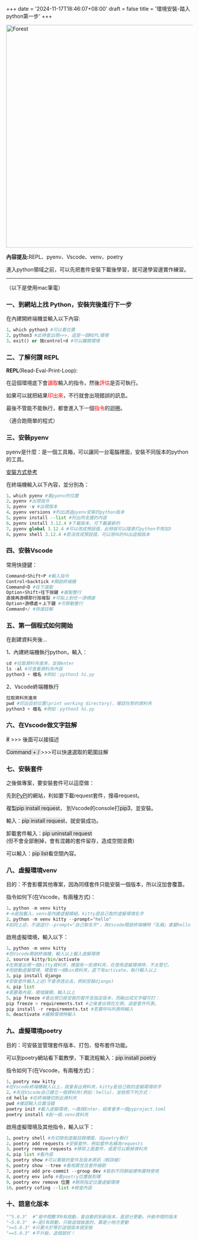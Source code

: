 +++
date = '2024-11-17T18:46:07+08:00'
draft = false
title = '環境安裝-踏入python第一步'
+++

<img src="/images/article/python.jpg" alt="Forest" width="600px">
<p style="color:"><strong>內容提及:</strong>REPL、pyenv、Vscode、venv、poetry</p>
進入python領域之前，可以先把套件安裝下載後學習，就可邊學習邊實作練習。
<!--more-->
<hr>
<p>（以下是使用mac筆電）</p>
<h3 style="">一、到網站上找 Python，安裝完後進行下一步</h3>
<p>在內建開終端機並輸入以下內容:</p>

```py
1、which python3 #可以看位置
2、python3 #此時會出現>>>，這是一個REPL環境
3、exit() or 按control+d #可以離開環境
```

<h3 style="">二、了解何謂 REPL</h3>
<p><strong>REPL</strong>(Read-Eval-Print-Loop):</p>
<p>在這個環境底下會<span style="color:red">讀取</span>輸入的指令，然後<span style="color:red">評估</span>是否可執行。</p>
<p>如果可以就把結果<span style="color:red">印出來</span>，不行就會出現錯誤的訊息。</p>
<p>最後不管能不能執行，都會進入下一個<span style="color:red">指令</span>的迴圈。</p>
<p>（適合跑簡單的程式）</p>

<h3 style="">三、安裝pyenv</h3>
<p>pyenv是什麼：是一個工具箱，可以讓同一台電腦裡面，安裝不同版本的python的工具。</p>
<a href="https://github.com/pyenv/pyenv#set-up-your-shell-environment-for-pyenv" target="blank">安裝方式參考</a>

<p>在終端機輸入以下內容，並分別為：</p>

```py
1、which pyenv #看pyenv的位置
2、pyenv #出現指令
3、pyenv -v #出現版本
4、pyenv versions #列出透過pyenv安裝的python版本
5、pyenv install --list #列出所支援的內容
6、pyenv install 3.12.4 #下載版本，可下載最新的
7、pyenv global 3.12.4 #可以改成預設值，此時就可以隨意打python不用加3
8、pyenv shell 3.12.4 #若沒改成預設值，可以用叫的叫出這個版本
```

<h3 style="">四、安裝Vscode</h3>
<p>常用快捷鍵：</p>

```py
Command+Shift+P #輸入指令
Control+backtick #開啟終端機
Command+D #往下選取
Option+Shift+往下按鍵 #複製整行
直接再游標那行按複製 #可貼上到任一游標處
Option+游標處＋上下鍵 #可移動整行
Command+/ #快速註解
```

<h3 style="">五、第一個程式如何開始</h3>
<p>在創建資料夾後...</p>
<p>1、內建終端機執行python，輸入：</p>

```py
cd #拉取資料夾進來，並按enter
ls -al #可查看資料夾內容
python3 + 檔名 #例如：python3 hi.py
```

<p>2、Vscode終端機執行</p>

```py
拉取資料夾進來
pwd #印出目前位置(print working directory)，確認在對的資料夾
python3 + 檔名 #例如：python3 hi.py
```

<h3 style="">六、在Vscode做文字註解</h3>
<p><span style="background-color:rgb(0,0,0,0.1)">#</span> >>> 後面可以接描述</p>
<p><span style="background-color:rgb(0,0,0,0.1)">Command + / </span>>>>可以快速選取的範圍註解</p>

<h3 style="">七、安裝套件</h3>
<p>之後做專案，要安裝套件可以這麼做：</p>
<p>先到<a href="https://pypi.org/" target="_blank">PyPI</a>的網站，利如要下載request套件，搜尋request。</p>
<p>複製<span style="background-color:rgb(0,0,0,0.1)">pip install request</span>，
到Vscode的console打<span style="background-color:rgb(0,0,0,0.1)">pip3</span>，並安裝。</p>
<p>輸入：<span style="background-color:rgb(0,0,0,0.1)">pip install request</span>，就安裝成功。</p>
<p>卸載套件輸入：<span style="background-color:rgb(0,0,0,0.1)">pip uninstall request</span><br>(但不會全部刪掉，會有混雜的套件留存，造成空間浪費)</p>
<p>可以輸入：<span style="background-color:rgb(0,0,0,0.1)">pip list</span>看空間內容。</p>

<h3 style="">八、虛擬環境venv</h3>
<p>目的：不會影響其他專案，因為同樣套件只能安裝一個版本，所以沒加會覆蓋。</p>
<p>指令如何下(在Vscode，有兩種方式)：</p>

```py
1、python -m venv kitty
#-m是指載入，venv是內建虛擬模組，kitty是自己取的虛擬環境名字
2、python -m venv kitty --prompt="hello"
#如同上述，不過這行--prompt="自己取名字"，為Vscode開啟終端機時「名稱」會變hello
```

<p>啟用虛擬環境，輸入以下：</p>

```py
1、python -m venv kitty
#在Vscode開啟終端機，輸入以上載入虛擬環境
2、source kitty/bin/activate
#左側會出現一個kitty資料夾，裡面有一些資料夾，在使用虛擬環境時，不太管它。
#但啟動虛擬環境，裡面有一個bin資料夾，底下有activate，執行輸入以上
3、pip install django
#安裝套件輸入上述(不會滲透出去，例如安裝django)
4、pip list
#若要看內容，領域展開，輸入以上
5、pip freeze #會出現已經安裝的套件及指定版本，而輸出成文字檔可打：
pip freeze > requirements.txt #之後會出現在左側，這是套件列表。
pip install -r requirements.txt #若要呼叫列表時輸入
6、deactivate #離開環境時輸入
```

<h3 style="">九、虛擬環境poetry</h3>
<p>目的：可安裝並管理套件版本、打包、發布套件功能。</p>
<p>可以到poetry網站看下載教學，下載流程輸入：<span style="background-color:rgb(0,0,0,0.1)">pip install poetry</span></p>
<p>指令如何下(在Vscode，有兩種方式)：</p>

```py
1、poetry new kitty
#在Vscode終端機輸入以上，就會長出資料夾，kitty是自己取的虛擬環境命字
2、#先在Vscode自己建立一個資料夾(例如：hello)，並依照下列方式：
cd hello #在終端機切到此資料夾
pwd #確認輸入位置沒錯
poetry init #載入虛擬環境，一路按Enter，結束會多一個pyproject.toml
poetry install #創一個.venv資料夾
```

<p>啟用虛擬環境及其他指令，輸入以下：</p>

```py
1、poetry shell #先切換到虛擬目錄裡面，在poetry執行
2、poetry add requests #安裝套件，例如套件名稱為requests
3、poetry remove requests #移除上面套件，或是可以刪掉資料夾
4、pip list #看內容
5、poetry show #可以看裝的套件及版本資訊（較詳細）
6、poetry show --tree #看相異性及套件細節
7、poetry add pre-commit --group dev #裝到不同群組裡佈置時使用
8、poetry env info #看poetry位置裝到哪
9、poetry env remove 位置 #刪除指定位置虛擬環境
10、poetry cofing --list #檢查內容
```

<h3 style="">十、語意化版本</h3>

```py
"^5.0.3"  #^是中間數字0有跳動，會自動抓到新版本，是部分更動，升級中間的版本
"~5.0.3"  #~是3有跳動，只裝這個後面的，算是小地方更動
">=5.0.3" #只要大於等於這個版本就安裝
"==5.0.3" #不升級，這個就好！
```
